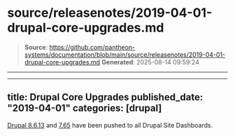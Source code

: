 # source/releasenotes/2019-04-01-drupal-core-upgrades.md

> **Source**: https://github.com/pantheon-systems/documentation/blob/main/source/releasenotes/2019-04-01-drupal-core-upgrades.md
> **Generated**: 2025-08-14 09:59:24

---

---
title: Drupal Core Upgrades
published_date: "2019-04-01"
categories: [drupal]
---
[Drupal 8.6.13](https://www.drupal.org/project/drupal/releases/8.6.13) and [7.65](https://www.drupal.org/project/drupal/releases/7.65) have been pushed to all Drupal Site Dashboards.

